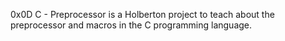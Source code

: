 0x0D C - Preprocessor is a Holberton project to teach about the preprocessor and macros in the C programming language.
